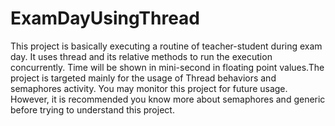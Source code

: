 # ExamDayUsingThread
This project is basically executing a routine of teacher-student during exam day. It uses thread and its relative methods to run the execution concurrently. Time will be shown in mini-second in floating point values.The project is targeted mainly for the usage of Thread behaviors and semaphores activity. You may monitor this project for future usage. However, it is recommended you know more about semaphores and generic before trying to understand this project.
